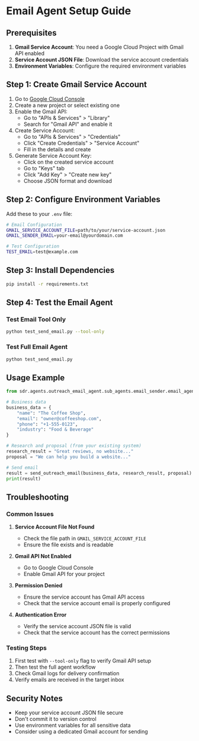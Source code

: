 # Email Agent Setup Guide

## Prerequisites

1. **Gmail Service Account**: You need a Google Cloud Project with Gmail API enabled
2. **Service Account JSON File**: Download the service account credentials
3. **Environment Variables**: Configure the required environment variables

## Step 1: Create Gmail Service Account

1. Go to [Google Cloud Console](https://console.cloud.google.com/)
2. Create a new project or select existing one
3. Enable the Gmail API:
   - Go to "APIs & Services" > "Library"
   - Search for "Gmail API" and enable it
4. Create Service Account:
   - Go to "APIs & Services" > "Credentials"
   - Click "Create Credentials" > "Service Account"
   - Fill in the details and create
5. Generate Service Account Key:
   - Click on the created service account
   - Go to "Keys" tab
   - Click "Add Key" > "Create new key"
   - Choose JSON format and download

## Step 2: Configure Environment Variables

Add these to your `.env` file:

```bash
# Email Configuration
GMAIL_SERVICE_ACCOUNT_FILE=path/to/your/service-account.json
GMAIL_SENDER_EMAIL=your-email@yourdomain.com

# Test Configuration
TEST_EMAIL=test@example.com
```

## Step 3: Install Dependencies

```bash
pip install -r requirements.txt
```

## Step 4: Test the Email Agent

### Test Email Tool Only
```bash
python test_send_email.py --tool-only
```

### Test Full Email Agent
```bash
python test_send_email.py
```

## Usage Example

```python
from sdr.agents.outreach_email_agent.sub_agents.email_sender.email_agent import send_outreach_email

# Business data
business_data = {
    "name": "The Coffee Shop",
    "email": "owner@coffeeshop.com",
    "phone": "+1-555-0123",
    "industry": "Food & Beverage"
}

# Research and proposal (from your existing system)
research_result = "Great reviews, no website..."
proposal = "We can help you build a website..."

# Send email
result = send_outreach_email(business_data, research_result, proposal)
print(result)
```

## Troubleshooting

### Common Issues

1. **Service Account File Not Found**
   - Check the file path in `GMAIL_SERVICE_ACCOUNT_FILE`
   - Ensure the file exists and is readable

2. **Gmail API Not Enabled**
   - Go to Google Cloud Console
   - Enable Gmail API for your project

3. **Permission Denied**
   - Ensure the service account has Gmail API access
   - Check that the service account email is properly configured

4. **Authentication Error**
   - Verify the service account JSON file is valid
   - Check that the service account has the correct permissions

### Testing Steps

1. First test with `--tool-only` flag to verify Gmail API setup
2. Then test the full agent workflow
3. Check Gmail logs for delivery confirmation
4. Verify emails are received in the target inbox

## Security Notes

- Keep your service account JSON file secure
- Don't commit it to version control
- Use environment variables for all sensitive data
- Consider using a dedicated Gmail account for sending
